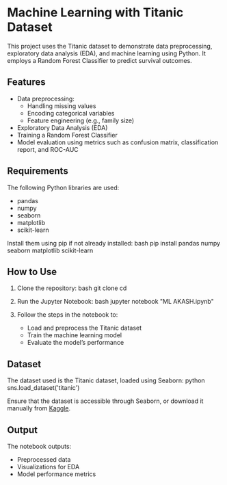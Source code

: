 # Machine Learning with Titanic Dataset

This project uses the Titanic dataset to demonstrate data preprocessing, exploratory data analysis (EDA), and machine learning using Python. It employs a Random Forest Classifier to predict survival outcomes.

## Features
- Data preprocessing:
  - Handling missing values
  - Encoding categorical variables
  - Feature engineering (e.g., family size)
- Exploratory Data Analysis (EDA)
- Training a Random Forest Classifier
- Model evaluation using metrics such as confusion matrix, classification report, and ROC-AUC

## Requirements
The following Python libraries are used:
- pandas
- numpy
- seaborn
- matplotlib
- scikit-learn

Install them using pip if not already installed:
bash
pip install pandas numpy seaborn matplotlib scikit-learn


## How to Use
1. Clone the repository:
   bash
   git clone <repository-url>
   cd <repository-directory>
   

2. Run the Jupyter Notebook:
   bash
   jupyter notebook "ML AKASH.ipynb"
   

3. Follow the steps in the notebook to:
   - Load and preprocess the Titanic dataset
   - Train the machine learning model
   - Evaluate the model’s performance

## Dataset
The dataset used is the Titanic dataset, loaded using Seaborn:
python
sns.load_dataset('titanic')

Ensure that the dataset is accessible through Seaborn, or download it manually from [Kaggle](https://www.kaggle.com/c/titanic/data).

## Output
The notebook outputs:
- Preprocessed data
- Visualizations for EDA
- Model performance metrics
